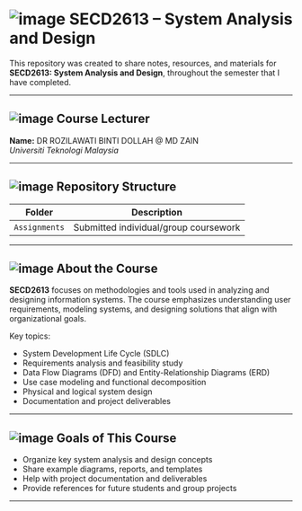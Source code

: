 # ![image](https://github.com/user-attachments/assets/93899ea4-251f-4300-af3f-1c49eeb519cd) SECD2613 – System Analysis and Design

This repository was created to share notes, resources, and materials for **SECD2613: System Analysis and Design**, throughout the semester that I have completed.

---

## ![image](https://github.com/user-attachments/assets/7e07bbb2-8fec-4cd3-94e8-a477f630c937) Course Lecturer
**Name:** DR ROZILAWATI BINTI DOLLAH @ MD ZAIN  
*Universiti Teknologi Malaysia*

---

## ![image](https://github.com/user-attachments/assets/1f83832c-879d-4a3e-bf05-c8b6e630f141) Repository Structure 

| Folder | Description |
|--------|-------------|
| `Assignments` | Submitted individual/group coursework |

---

## ![image](https://github.com/user-attachments/assets/d7b4024c-6913-4d65-876c-5a11a954f5d3) About the Course

**SECD2613** focuses on methodologies and tools used in analyzing and designing information systems. The course emphasizes understanding user requirements, modeling systems, and designing solutions that align with organizational goals.

Key topics:
- System Development Life Cycle (SDLC)
- Requirements analysis and feasibility study
- Data Flow Diagrams (DFD) and Entity-Relationship Diagrams (ERD)
- Use case modeling and functional decomposition
- Physical and logical system design
- Documentation and project deliverables

---

## ![image](https://github.com/user-attachments/assets/5df98fdb-74ea-41ef-8582-939287305f33) Goals of This Course

- Organize key system analysis and design concepts
- Share example diagrams, reports, and templates
- Help with project documentation and deliverables
- Provide references for future students and group projects

---
